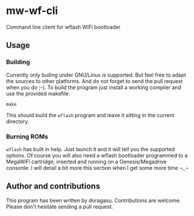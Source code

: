 # mw-wf-cli
Command line client for wflash WiFi bootloader

## Usage

### Building
Currently only builing under GNU/Linux is supported. But feel free to adapt the sources to other platforms. And do not forget to send the pull request when you do ;-). To build the program just install a working compiler and use the provided makefile:
```
make
```
This should build the `wflash` program and leave it sitting in the current directory.

### Burning ROMs
`wflash` has built in help. Just launch it and it will tell you the supported options. Of course you will also need a wflash bootloader programmed to a MegaWiFi cartridge, inserted and running on a Genesis/Megadrive consonle. I will detail a bit more this section when I get some more time ¬_¬

## Author and contributions
This program has been written by doragasu. Contributions are welcome. Please don't hesitate sending a pull request.
